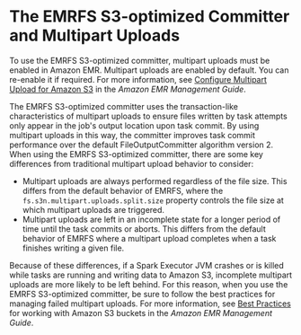 # The EMRFS S3\-optimized Committer and Multipart Uploads<a name="emr-spark-committer-multipart"></a>

To use the EMRFS S3\-optimized committer, multipart uploads must be enabled in Amazon EMR\. Multipart uploads are enabled by default\. You can re\-enable it if required\. For more information, see [Configure Multipart Upload for Amazon S3](http://docs.aws.amazon.com/emr/latest/ManagementGuide/emr-plan-upload-s3.html#Config_Multipart) in the *Amazon EMR Management Guide*\. 

The EMRFS S3\-optimized committer uses the transaction\-like characteristics of multipart uploads to ensure files written by task attempts only appear in the job's output location upon task commit\. By using multipart uploads in this way, the committer improves task commit performance over the default FileOutputCommitter algorithm version 2\. When using the EMRFS S3\-optimized committer, there are some key differences from traditional multipart upload behavior to consider:
+ Multipart uploads are always performed regardless of the file size\. This differs from the default behavior of EMRFS, where the `fs.s3n.multipart.uploads.split.size` property controls the file size at which multipart uploads are triggered\.
+ Multipart uploads are left in an incomplete state for a longer period of time until the task commits or aborts\. This differs from the default behavior of EMRFS where a multipart upload completes when a task finishes writing a given file\.

Because of these differences, if a Spark Executor JVM crashes or is killed while tasks are running and writing data to Amazon S3, incomplete multipart uploads are more likely to be left behind\. For this reason, when you use the EMRFS S3\-optimized committer, be sure to follow the best practices for managing failed multipart uploads\. For more information, see [Best Practices](http://docs.aws.amazon.com/emr/latest/ManagementGuide/emr-plan-upload-s3.html#emr-bucket-bestpractices) for working with Amazon S3 buckets in the *Amazon EMR Management Guide*\.